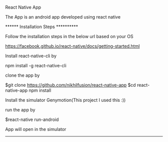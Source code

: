 React Native App

The App is an android app developed using react native


****** Installation Steps **********


Follow the installation steps in the below url based on your OS

https://facebook.github.io/react-native/docs/getting-started.html

Install react-native-cli by

npm install -g react-native-cli

clone the app by

$git clone https://github.com/nikhilfusion/react-native-app
$cd react-native-app
npm install

Install the simulator Genymotion(This project I used this :))

run the app by 

$react-native run-android

App will open in the simulator


********************************************